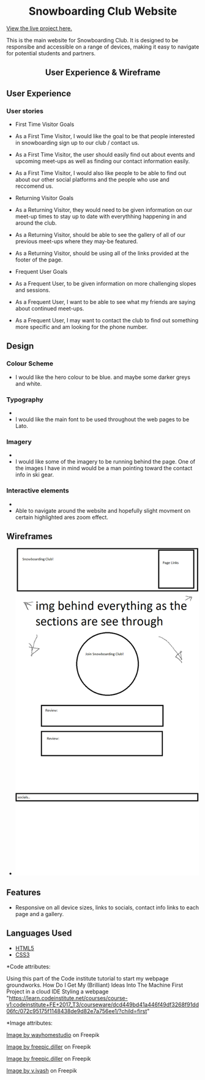 <h1 align="center">Snowboarding Club Website</h1>

[View the live project here.](https://github.com/GrgryRtsch/snowboarding-club)

This is the main website for Snowboarding Club. It is designed to be responsibe and accessible on a range of devices, making it easy to navigate for potential students and partners.

<h2 align="center">User Experience & Wireframe</h2>

##  User Experience

###  User stories

-  First Time Visitor Goals
-  As a First Time Visitor, I would like the goal to be that people interested in snowboarding sign up to our club / contact us.
-  As a First Time Visitor, the user should easily find out about events and upcoming meet-ups as well as finding our contact information easily.
-  As a First Time Visitor, I would also like people to be able to find out about our other social platforms and the people who use and reccomend us.

-  Returning Visitor Goals
-  As a Returning Visitor, they would need to be given information on our meet-up times to stay up to date with everythhing happening in and around the club.
-  As a Returning Visitor, should be able to see the gallery of all of our previous meet-ups where they may-be featured.
-  As a Returning Visitor, should be using all of the links provided at the footer of the page.

-  Frequent User Goals
-  As a Frequent User, to be given information on more challenging slopes and sessions.
-  As a Frequent User, I want to be able to see what my friends are saying about continued meet-ups.
-  As a Frequent User, I may want to contact the club to find out something more specific and am looking for the phone number.

##  Design

###  Colour Scheme

-  I would like the hero colour to be blue. and maybe some darker greys and white.

###  Typography
-  
-  I would like the main font to be used throughout the web pages to be Lato.

###   Imagery
-  
-  I would like some of the imagery to be running behind the page. One of the images I have in mind would be a man pointing toward the contact info in ski gear.

###  Interactive elements
-  
-  Able to navigate around the website and hopefully slight movment on certain highlighted ares zoom effect.

##  Wireframes

-  <img src="https://github.com/GrgryRtsch/GrgryRtsch/blob/main/Wireframe.png">

##  Features

-  Responsive on all device sizes, links to socials, contact info links to each page and a gallery.

##  Languages Used

-   [HTML5](https://en.wikipedia.org/wiki/HTML5)
-   [CSS3](https://en.wikipedia.org/wiki/Cascading_Style_Sheets)


\*Code attributes:

Using this part of the Code institute tutorial to start my webpage groundworks.
How Do I Get My (Brilliant) Ideas Into The Machine First Project in a cloud IDE Styling a webpage
"https://learn.codeinstitute.net/courses/course-v1:codeinstitute+FE+2017_T3/courseware/dcd449bd41a446f49df3268f91dd06fc/072c95175f1148438de9d82e7a756ee1/?child=first"

\*Image attributes:

<a href="https://www.freepik.com/free-photo/active-stupefied-man-trains-winter-mountains-goes-snowboarding-wears-grey-jacket-ski-goggles-indicates-with-surprised-expression-empty-space_14271277.htm#query=snowboarding&position=0&from_view=search&track=sph">Image by wayhomestudio</a> on Freepik

<a href="https://www.freepik.com/free-photo/close-up-ski-boots-white-snowboard_1620632.htm#query=snowboarding&position=1&from_view=search&track=sph">Image by freepic.diller</a> on Freepik

<a href="https://www.freepik.com/free-photo/close-up-ski-boots-white-snowboard_1620632.htm#query=snowboarding&position=1&from_view=search&track=sph">Image by freepic.diller</a> on Freepik

<a href="https://www.freepik.com/free-photo/lace-sport-wood-smiling-fun_1057136.htm#query=snowboarding&position=17&from_view=search&track=sph">Image by v.ivash</a> on Freepik
